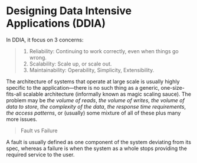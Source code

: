 # Designing Data Intensive Applications (DDIA)

In DDIA, it focus on 3 concerns:

> 1. Reliability: Continuing to work correctly, even when things go wrong.
> 2. Scalability: Scale up, or scale out.
> 3. Maintainability: Operability, Simplicity, Extensibility.


The architecture of systems that operate at large scale is usually highly specific to the
application—there is no such thing as a generic, one-size-fits-all scalable architecture
(informally known as magic scaling sauce). The problem may be *the volume of reads*,
*the volume of writes*, *the volume of data to store*, *the complexity of the data*, *the
response time requirements*, *the access patterns*, or (usually) some mixture of all of
these plus many more issues.



> Fault vs Failure

A fault is usually defined as one component of the system deviating from its spec, whereas a failure is when the system as a whole stops providing the required service to the user.

